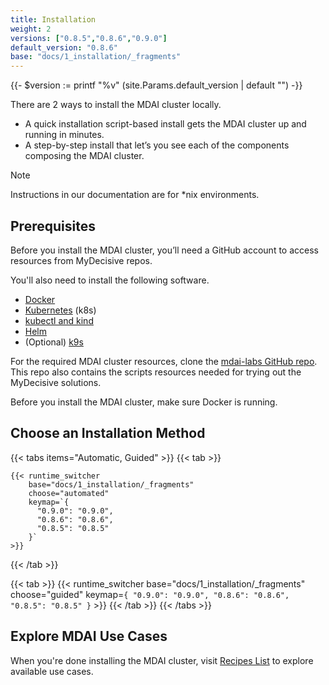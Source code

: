 ```yaml
---
title: Installation
weight: 2
versions: ["0.8.5","0.8.6","0.9.0"]
default_version: "0.8.6"
base: "docs/1_installation/_fragments"
---
```


{{- $version := printf "%v" (site.Params.default_version | default "") -}}

There are 2 ways to install the MDAI cluster locally.

- A quick installation script-based install gets the MDAI cluster up and running in minutes.
- A step-by-step install that let’s you see each of the components composing the MDAI cluster.

> [!NOTE]
> Instructions in our documentation are for *nix environments.

## Prerequisites

Before you install the MDAI cluster, you’ll need a GitHub account to access resources from MyDecisive repos.

You'll also need to install the following software.

- [Docker](https://www.docker.com/products/docker-desktop/)
- [Kubernetes](https://kubernetes.io/releases/download/) (k8s)
- [kubectl and kind](https://kubernetes.io/docs/tasks/tools/)
- [Helm](https://helm.sh/docs/intro/install/)
- (Optional) [k9s](https://k9scli.io/topics/install/)

For the required MDAI cluster resources, clone the [mdai-labs GitHub repo](https://github.com/DecisiveAI/mdai-labs). This repo also contains the scripts resources needed for trying out the MyDecisive solutions.

Before you install the MDAI cluster, make sure Docker is running.

## Choose an Installation Method

{{< tabs items="Automatic, Guided" >}}
  {{< tab >}}

    {{< runtime_switcher
        base="docs/1_installation/_fragments"
        choose="automated"
        keymap=`{
          "0.9.0": "0.9.0",
          "0.8.6": "0.8.6",
          "0.8.5": "0.8.5"
        }`
    >}}

  {{< /tab >}}

  {{< tab >}}
    {{< runtime_switcher
        base="docs/1_installation/_fragments"
        choose="guided"
        keymap=`{
          "0.9.0": "0.9.0",
          "0.8.6": "0.8.6",
          "0.8.5": "0.8.5"
        }`
    >}}
  {{< /tab >}}
{{< /tabs >}}


## Explore MDAI Use Cases

When you're done installing the MDAI cluster, visit [Recipes List](../recipes) to explore available use cases.
